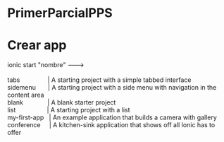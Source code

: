 # PrimerParcialPPS

# Crear app

ionic start "nombre" ---><br/><br/>
tabs &nbsp;&nbsp;&nbsp;&nbsp;&nbsp;&nbsp;&nbsp;&nbsp;&nbsp;&nbsp;&nbsp;&nbsp;&nbsp;&nbsp;&nbsp;| A starting project with a simple tabbed interface<br/>
sidemenu &nbsp;&nbsp;&nbsp;&nbsp;&nbsp;&nbsp;| A starting project with a side menu with navigation in the content area<br/>
blank &nbsp;&nbsp;&nbsp;&nbsp;&nbsp;&nbsp;&nbsp;&nbsp;&nbsp;&nbsp;&nbsp;&nbsp;&nbsp;| A blank starter project<br/>
list &nbsp;&nbsp;&nbsp;&nbsp;&nbsp;&nbsp;&nbsp;&nbsp;&nbsp;&nbsp;&nbsp;&nbsp;&nbsp;&nbsp;&nbsp;&nbsp;&nbsp;| A starting project with a list<br/>
my-first-app &nbsp;&nbsp;| An example application that builds a camera with gallery<br/>
conference &nbsp;&nbsp;&nbsp;&nbsp;| A kitchen-sink application that shows off all Ionic has to offer<br/>


